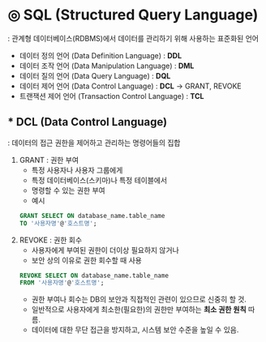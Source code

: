 # ◎ SQL (Structured Query Language)
 : 관계형 데이터베이스(RDBMS)에서 데이터를 관리하기 위해 사용하는 표준화된 언어

 - 데이터 정의 언어 (Data Definition Language) : **DDL**
 - 데이터 조작 언어 (Data Manipulation Language) : **DML**
 - 데이터 질의 언어 (Data Query Language) : **DQL**
 - 데이터 제어 언어 (Data Control Language) : **DCL**
     -> GRANT, REVOKE
 - 트랜잭션 제어 언어 (Transaction Control Language) : **TCL**

## * **DCL** (Data Control Language)
 : 데이터의 접근 권한을 제어하고 관리하는 명령어들의 집합
 1. GRANT : 권한 부여
     - 특정 사용자나 사용자 그룹에게
     - 특정 데이터베이스(스키마)나 특정 테이블에서
     - 명령할 수 있는 권한 부여
     - 예시
    ```SQL
    GRANT SELECT ON database_name.table_name
    TO '사용자명'@'호스트명';
    ```
 2. REVOKE : 권한 회수
     - 사용자에게 부여된 권한이 더이상 필요하지 않거나
     - 보안 상의 이유로 권한 회수할 때 사용
    ```SQL
    REVOKE SELECT ON database_name.table_name
    FROM '사용자명'@'호스트명';
     ```
     - 권한 부여나 회수는 DB의 보안과 직접적인 관련이 있으므로 신중히 할 것.
     - 일반적으로 사용자에게 최소한(필요한)의 권한만 부여하는 **최소 권한 원칙** 따름.
     - 데이터에 대한 무단 접근을 방지하고, 시스템 보안 수준을 높일 수 있음.
